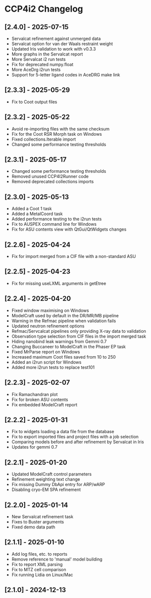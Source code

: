 # CCP4i2 Changelog

## [2.4.0] - 2025-07-15

- Servalcat refinement against unmerged data
- Servalcat option for van der Waals restraint weight
- Updated Iris validation to work with v0.3.3
- More graphs in the Servalcat report
- More Servalcat i2 run tests
- Fix for deprecated numpy.float
- More AceDrg i2run tests
- Support for 5-letter ligand codes in AceDRG make link

## [2.3.3] - 2025-05-29

- Fix to Coot output files

## [2.3.2] - 2025-05-22

- Avoid re-importing files with the same checksum
- Fix for the Coot RSR Morph task on Windows
- Fixed collections.Iterable import
- Changed some performance testing thresholds

## [2.3.1] - 2025-05-17

- Changed some performance testing thresholds
- Removed unused CCP4I2Runner code
- Removed deprecated collections imports

## [2.3.0] - 2025-05-13

- Added a Coot 1 task
- Added a MetalCoord task
- Added performance testing to the i2run tests
- Fix to AUSPEX command line for Windows
- Fix for ASU contents view with QtGui/QtWidgets changes

## [2.2.6] - 2025-04-24

- Fix for import merged from a CIF file with a non-standard ASU

## [2.2.5] - 2025-04-23

- Fix for missing useLXML arguments in getEtree

## [2.2.4] - 2025-04-20

- Fixed window maximising on Windows
- ModelCraft used by default in the DR/MR/MB pipeline
- Warning in the Refmac pipeline when validation fails
- Updated neutron refinement options
- Refmac/Servcalcat pipelines only providing X-ray data to validation
- Observation type selection from CIF files in the import merged task
- Hiding nanobind leak warnings from Gemmi 0.7
- Changing Buccaneer to ModelCraft in the Phaser EP task
- Fixed MrParse report on Windows
- Increased maximum Coot files saved from 10 to 250
- Added an i2run script for Windows
- Added more i2run tests to replace test101

## [2.2.3] - 2025-02-07

- Fix Ramachandran plot
- Fix for broken ASU contents
- Fix embedded ModelCraft report

## [2.2.2] - 2025-01-31

- Fix to widgets loading a data file from the database
- Fix to export imported files and project files with a job selection
- Comparing models before and after refinement by Servalcat in Iris
- Updates for gemmi 0.7

## [2.2.1] - 2025-01-20

- Updated ModelCraft control parameters
- Refinement weighting text change
- Fix missing Dummy DbApi entry for ARP/wARP
- Disabling cryo-EM SPA refinement

## [2.2.0] - 2025-01-14

- New Servalcat refinement task
- Fixes to Buster arguments
- Fixed demo data path

## [2.1.1] - 2025-01-10

- Add log files, etc. to reports
- Remove reference to 'manual' model building
- Fix to report XML parsing
- Fix to MTZ cell comparison
- Fix running Lidia on Linux/Mac

## [2.1.0] - 2024-12-13
